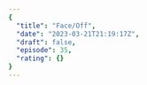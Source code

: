 ```yaml
---
{
  "title": "Face/Off",
  "date": "2023-03-21T21:19:17Z",
  "draft": false,
  "episode": 35,
  "rating": {}
}
---
```


